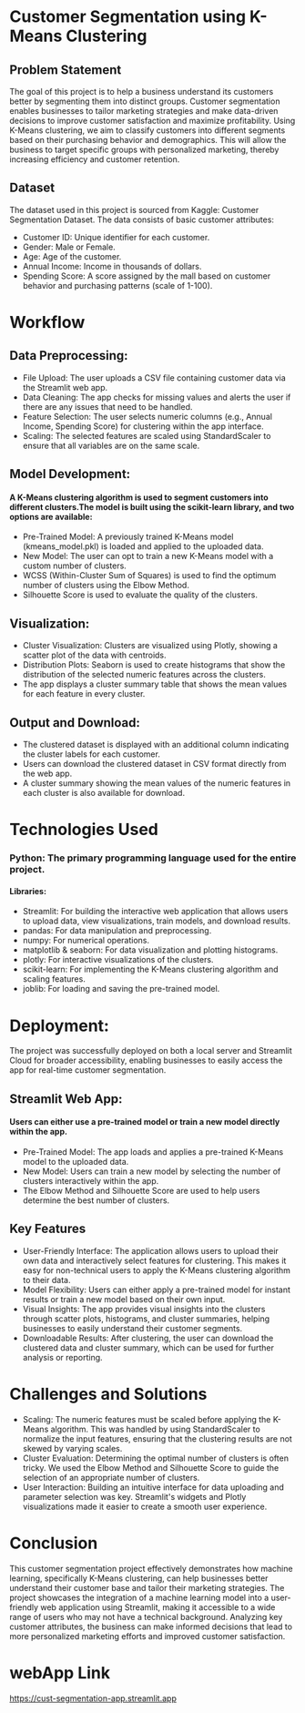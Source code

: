 # Customer Segmentation using K-Means Clustering

## Problem Statement
The goal of this project is to help a business understand its customers better by segmenting them into distinct groups. 
Customer segmentation enables businesses to tailor marketing strategies and make data-driven decisions to improve customer satisfaction and maximize profitability. 
Using K-Means clustering, we aim to classify customers into different segments based on their purchasing behavior and demographics. 
This will allow the business to target specific groups with personalized marketing, thereby increasing efficiency and customer retention.

## Dataset
The dataset used in this project is sourced from Kaggle: Customer Segmentation Dataset. 
The data consists of basic customer attributes:

- Customer ID: Unique identifier for each customer.
- Gender: Male or Female.
- Age: Age of the customer.
- Annual Income: Income in thousands of dollars.
- Spending Score: A score assigned by the mall based on customer behavior and purchasing patterns (scale of 1-100).

# Workflow

## Data Preprocessing:

- File Upload: The user uploads a CSV file containing customer data via the Streamlit web app.
- Data Cleaning: The app checks for missing values and alerts the user if there are any issues that need to be handled.
- Feature Selection: The user selects numeric columns (e.g., Annual Income, Spending Score) for clustering within the app interface.
- Scaling: The selected features are scaled using StandardScaler to ensure that all variables are on the same scale.

## Model Development:

#### A K-Means clustering algorithm is used to segment customers into different clusters.The model is built using the scikit-learn library, and two options are available:

- Pre-Trained Model: A previously trained K-Means model (kmeans_model.pkl) is loaded and applied to the uploaded data.
- New Model: The user can opt to train a new K-Means model with a custom number of clusters.
- WCSS (Within-Cluster Sum of Squares) is used to find the optimum number of clusters using the Elbow Method.
- Silhouette Score is used to evaluate the quality of the clusters.

## Visualization:

- Cluster Visualization: Clusters are visualized using Plotly, showing a scatter plot of the data with centroids.
- Distribution Plots: Seaborn is used to create histograms that show the distribution of the selected numeric features across the clusters.
- The app displays a cluster summary table that shows the mean values for each feature in every cluster.

## Output and Download:

- The clustered dataset is displayed with an additional column indicating the cluster labels for each customer.
- Users can download the clustered dataset in CSV format directly from the web app.
- A cluster summary showing the mean values of the numeric features in each cluster is also available for download.

# Technologies Used
### Python: The primary programming language used for the entire project.
#### Libraries:
- Streamlit: For building the interactive web application that allows users to upload data, view visualizations, train models, and download results.
- pandas: For data manipulation and preprocessing.
- numpy: For numerical operations.
- matplotlib & seaborn: For data visualization and plotting histograms.
- plotly: For interactive visualizations of the clusters.
- scikit-learn: For implementing the K-Means clustering algorithm and scaling features.
- joblib: For loading and saving the pre-trained model.

# Deployment:
The project was successfully deployed on both a local server and Streamlit Cloud for broader accessibility, enabling businesses to easily access the app for real-time customer segmentation.

## Streamlit Web App:
#### Users can either use a pre-trained model or train a new model directly within the app.

- Pre-Trained Model: The app loads and applies a pre-trained K-Means model to the uploaded data.
- New Model: Users can train a new model by selecting the number of clusters interactively within the app.
- The Elbow Method and Silhouette Score are used to help users determine the best number of clusters.
  
## Key Features
- User-Friendly Interface: The application allows users to upload their own data and interactively select features for clustering.
 This makes it easy for non-technical users to apply the K-Means clustering algorithm to their data.
- Model Flexibility: Users can either apply a pre-trained model for instant results or train a new model based on their own input.
- Visual Insights: The app provides visual insights into the clusters through scatter plots, histograms, and cluster summaries, helping businesses to easily understand their customer segments.
- Downloadable Results: After clustering, the user can download the clustered data and cluster summary, which can be used for further analysis or reporting.

# Challenges and Solutions
- Scaling: The numeric features must be scaled before applying the K-Means algorithm. This was handled by using StandardScaler to normalize the input features,
  ensuring that the clustering results are not skewed by varying scales.
- Cluster Evaluation: Determining the optimal number of clusters is often tricky. We used the Elbow Method and Silhouette Score to guide the selection of an appropriate number of clusters.
- User Interaction: Building an intuitive interface for data uploading and parameter selection was key. Streamlit's widgets and Plotly visualizations made it easier to create a smooth user experience.


# Conclusion
This customer segmentation project effectively demonstrates how machine learning, specifically K-Means clustering, can help businesses better understand their customer base and tailor their marketing strategies. 
The project showcases the integration of a machine learning model into a user-friendly web application using Streamlit, making it accessible to a wide range of users who may not have a technical background. 
Analyzing key customer attributes, the business can make informed decisions that lead to more personalized marketing efforts and improved customer satisfaction.  

# webApp Link
https://cust-segmentation-app.streamlit.app
